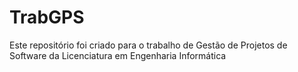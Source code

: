 # TrabGPS
Este repositório foi criado para o trabalho de Gestão de Projetos de Software da Licenciatura em Engenharia Informática
